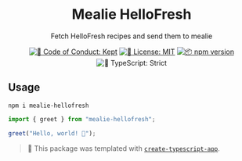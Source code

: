 <h1 align="center">Mealie HelloFresh</h1>

<p align="center">Fetch HelloFresh recipes and send them to mealie</p>

<p align="center">
	<a href="https://github.com/gpoussel/mealie-hellofresh/blob/main/.github/CODE_OF_CONDUCT.md" target="_blank"><img alt="🤝 Code of Conduct: Kept" src="https://img.shields.io/badge/%F0%9F%A4%9D_code_of_conduct-kept-21bb42" /></a>
	<a href="https://github.com/gpoussel/mealie-hellofresh/blob/main/LICENSE.md" target="_blank"><img alt="📝 License: MIT" src="https://img.shields.io/badge/%F0%9F%93%9D_license-MIT-21bb42.svg"></a>
	<a href="http://npmjs.com/package/mealie-hellofresh"><img alt="📦 npm version" src="https://img.shields.io/npm/v/mealie-hellofresh?color=21bb42&label=%F0%9F%93%A6%20npm" /></a>
	<img alt="💪 TypeScript: Strict" src="https://img.shields.io/badge/%F0%9F%92%AA_typescript-strict-21bb42.svg" />
</p>

## Usage

```shell
npm i mealie-hellofresh
```

```ts
import { greet } from "mealie-hellofresh";

greet("Hello, world! 💖");
```

<!-- You can remove this notice if you don't want it 🙂 no worries! -->

> 💙 This package was templated with [`create-typescript-app`](https://github.com/JoshuaKGoldberg/create-typescript-app).
